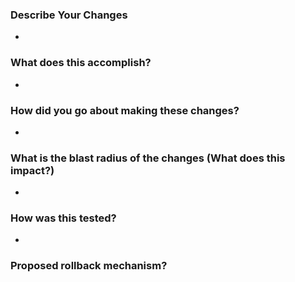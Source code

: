 ### Describe Your Changes
- 
### What does this accomplish?
- 
### How did you go about making these changes?
- 
### What is the blast radius of the changes (What does this impact?)
- 
### How was this tested?
- 
### Proposed rollback mechanism?
